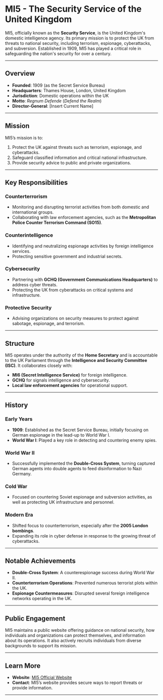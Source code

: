 # MI5 - The Security Service of the United Kingdom

MI5, officially known as the **Security Service**, is the United Kingdom's domestic intelligence agency. Its primary mission is to protect the UK from threats to national security, including terrorism, espionage, cyberattacks, and subversion. Established in 1909, MI5 has played a critical role in safeguarding the nation's security for over a century.

---

## Overview

- **Founded**: 1909 (as the Secret Service Bureau)
- **Headquarters**: Thames House, London, United Kingdom
- **Jurisdiction**: Domestic operations within the UK
- **Motto**: *Regnum Defende* (*Defend the Realm*)
- **Director-General**: [Insert Current Name]

---

## Mission

MI5’s mission is to:

1. Protect the UK against threats such as terrorism, espionage, and cyberattacks.
2. Safeguard classified information and critical national infrastructure.
3. Provide security advice to public and private organizations.

---

## Key Responsibilities

### Counterterrorism
- Monitoring and disrupting terrorist activities from both domestic and international groups.
- Collaborating with law enforcement agencies, such as the **Metropolitan Police Counter Terrorism Command (SO15)**.

### Counterintelligence
- Identifying and neutralizing espionage activities by foreign intelligence services.
- Protecting sensitive government and industrial secrets.

### Cybersecurity
- Partnering with **GCHQ (Government Communications Headquarters)** to address cyber threats.
- Protecting the UK from cyberattacks on critical systems and infrastructure.

### Protective Security
- Advising organizations on security measures to protect against sabotage, espionage, and terrorism.

---

## Structure

MI5 operates under the authority of the **Home Secretary** and is accountable to the UK Parliament through the **Intelligence and Security Committee (ISC)**. It collaborates closely with:

- **MI6 (Secret Intelligence Service)** for foreign intelligence.
- **GCHQ** for signals intelligence and cybersecurity.
- **Local law enforcement agencies** for operational support.

---

## History

### Early Years
- **1909**: Established as the Secret Service Bureau, initially focusing on German espionage in the lead-up to World War I.
- **World War I**: Played a key role in detecting and countering enemy spies.

### World War II
- Successfully implemented the **Double-Cross System**, turning captured German agents into double agents to feed disinformation to Nazi Germany.

### Cold War
- Focused on countering Soviet espionage and subversion activities, as well as protecting UK infrastructure and personnel.

### Modern Era
- Shifted focus to counterterrorism, especially after the **2005 London bombings**.
- Expanding its role in cyber defense in response to the growing threat of cyberattacks.

---

## Notable Achievements

- **Double-Cross System**: A counterespionage success during World War II.
- **Counterterrorism Operations**: Prevented numerous terrorist plots within the UK.
- **Espionage Countermeasures**: Disrupted several foreign intelligence networks operating in the UK.

---

## Public Engagement

MI5 maintains a public website offering guidance on national security, how individuals and organizations can protect themselves, and information about its operations. It also actively recruits individuals from diverse backgrounds to support its mission.

---

## Learn More

- **Website**: [MI5 Official Website](https://www.mi5.gov.uk)
- **Contact**: MI5’s website provides secure ways to report threats or provide information.

---
